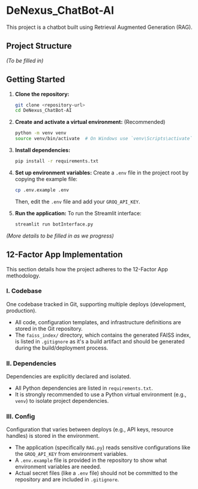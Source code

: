 # DeNexus_ChatBot-AI

This project is a chatbot built using Retrieval Augmented Generation (RAG).

## Project Structure

*(To be filled in)*

## Getting Started

1.  **Clone the repository:**
    ```bash
    git clone <repository-url>
    cd DeNexus_ChatBot-AI
    ```

2.  **Create and activate a virtual environment:** (Recommended)
    ```bash
    python -m venv venv
    source venv/bin/activate  # On Windows use `venv\Scripts\activate`
    ```

3.  **Install dependencies:**
    ```bash
    pip install -r requirements.txt
    ```

4.  **Set up environment variables:**
    Create a `.env` file in the project root by copying the example file:
    ```bash
    cp .env.example .env
    ```
    Then, edit the `.env` file and add your `GROQ_API_KEY`.

5.  **Run the application:**
    To run the Streamlit interface:
    ```bash
    streamlit run botInterface.py
    ```

*(More details to be filled in as we progress)*

## 12-Factor App Implementation

This section details how the project adheres to the 12-Factor App methodology.

### I. Codebase

One codebase tracked in Git, supporting multiple deploys (development, production).

*   All code, configuration templates, and infrastructure definitions are stored in the Git repository.
*   The `faiss_index/` directory, which contains the generated FAISS index, is listed in `.gitignore` as it's a build artifact and should be generated during the build/deployment process.

### II. Dependencies

Dependencies are explicitly declared and isolated.

*   All Python dependencies are listed in `requirements.txt`.
*   It is strongly recommended to use a Python virtual environment (e.g., `venv`) to isolate project dependencies.

### III. Config

Configuration that varies between deploys (e.g., API keys, resource handles) is stored in the environment.

*   The application (specifically `RAG.py`) reads sensitive configurations like the `GROQ_API_KEY` from environment variables.
*   A `.env.example` file is provided in the repository to show what environment variables are needed.
*   Actual secret files (like a `.env` file) should not be committed to the repository and are included in `.gitignore`.
